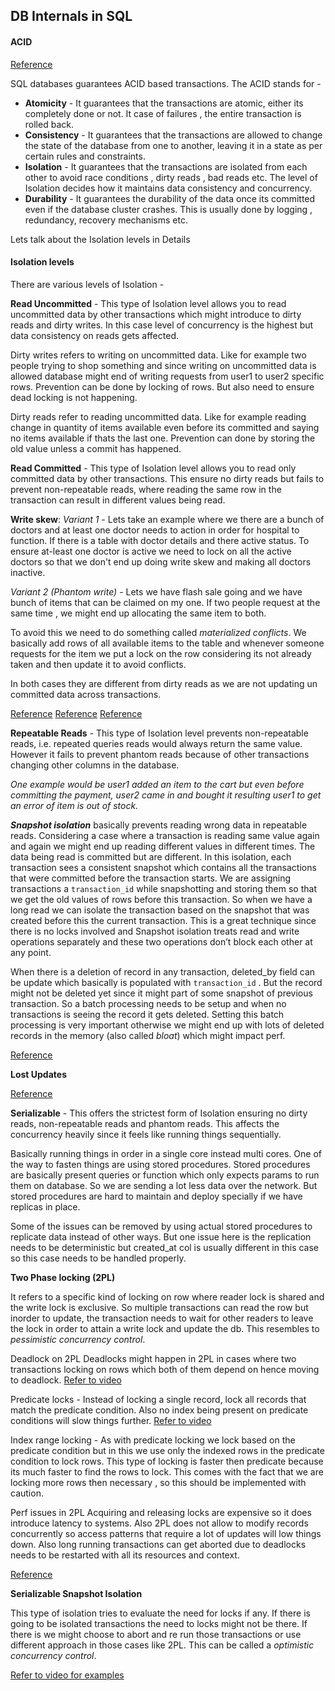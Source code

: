 ## DB Internals in SQL

#### ACID

[Reference](https://pratikpandey.substack.com/p/database-basics-series-understanding)

SQL databases guarantees ACID based transactions. The ACID stands for -
- **Atomicity** - It guarantees that the transactions are atomic, either its completely done or not. It case of failures , the entire transaction is rolled back.
- **Consistency** - It guarantees that the transactions are allowed to change the state of the database from one to another, leaving it in a state as per certain rules and constraints. 
- **Isolation** - It guarantees that the transactions are isolated from each other to avoid race conditions , dirty reads , bad reads etc. The level of Isolation decides how it maintains data consistency and concurrency. 
- **Durability** - It guarantees the durability of the data once its committed even if the database cluster crashes. This is usually done by logging , redundancy, recovery mechanisms etc.  

Lets talk about the Isolation levels in Details 
#### Isolation levels

There are various levels of Isolation -

**Read Uncommitted** - This type of Isolation level allows you to read uncommitted data by other transactions which might introduce to dirty reads and dirty writes. In this case level of concurrency is the highest but data consistency on reads gets affected. 

Dirty writes refers to writing on uncommitted data. Like for example two people trying to shop something and since writing on uncommitted data is allowed database might end of writing requests from user1 to user2 specific rows.
Prevention can be done by locking of rows. But also need to ensure dead locking is not happening.

Dirty reads refer to reading uncommitted data. Like for example reading change in quantity of items available even before its committed and saying no items available if thats the last one.
Prevention can done by storing the old value unless a commit has happened. 

**Read Committed** - This type of Isolation level allows you to read only committed data by other transactions. This ensure no dirty reads but fails to prevent non-repeatable reads, where reading the same row in the transaction can result in different values being read.

**Write skew**:
*Variant 1* - Lets take an example where we there are a bunch of doctors and at least one doctor needs to action in order for hospital to function. If there is a table with doctor details and there active status. 
To ensure at-least one doctor is active we need to lock on all the active doctors so that we don't end up doing write skew and making all doctors inactive.

*Variant 2 (Phantom write)* - Lets we have flash sale going and we have bunch of items that can be claimed on my one. If two people request at the same time , we might end up allocating the same item to both. 

To avoid this we need to do something called *materialized conflicts*. We basically add rows of all available items to the table and whenever someone requests for the item we put a lock on the row considering its not already taken and then update it to avoid conflicts. 

In both cases they are different from dirty reads as we are not updating un committed data across transactions.

[Reference](https://www.youtube.com/watch?v=eym48yrObhY&list=PLjTveVh7FakLdTmm42TMxbN8PvVn5g4KJ&index=10)
[Reference](https://www.youtube.com/watch?v=oS60pr8H1e0&list=PLjTveVh7FakLdTmm42TMxbN8PvVn5g4KJ&index=8)
[Reference](https://distributed-computing-musings.com/2022/02/transactions-write-skew-why-we-need-serialization/)

**Repeatable Reads** - This type of Isolation level prevents non-repeatable reads, i.e. repeated queries reads would always return the same value. However it fails to prevent phantom reads because of other transactions changing other columns in the database. 

*One example would be user1 added an item to the cart but even before committing the payment, user2 came in and bought it resulting user1 to get an error of item is out of stock.*

***Snapshot isolation*** basically prevents reading wrong data in repeatable reads. Considering a case where a transaction is reading same value again and again we might end up reading different values in different times. The data being read is committed but are different. 
In this isolation, each transaction sees a consistent snapshot which contains all the transactions that were committed before the transaction starts. We are assigning transactions a `transaction_id` while snapshotting and storing them so that we get the old values of rows before this transaction. So when we have a long read we can isolate the transaction based on the snapshot that was created before this the current transaction. 
This is a great technique since there is no locks involved and Snapshot isolation treats read and write operations separately and these two operations don’t block each other at any point.

When there is a deletion of record in any transaction, deleted_by field can be update which basically is populated with `transaction_id` . But the record might not be deleted yet since it might part of some snapshot of previous transaction. So a batch processing needs to be setup and when no transactions is seeing the record it gets deleted. Setting this batch processing is very important otherwise we might end up with lots of deleted records in the memory (also called *bloat*) which might impact perf.

[Reference](https://distributed-computing-musings.com/2022/02/transactions-snapshot-isolation/)

**Lost Updates**

[Reference](https://distributed-computing-musings.com/2022/02/transactions-tackling-lost-updates/)

**Serializable** - This offers the strictest form of Isolation ensuring no dirty reads, non-repeatable reads and phantom reads. This affects the concurrency heavily since it feels like running things sequentially. 

Basically running things in order in a single core instead multi cores. One of the way to fasten things are using stored procedures. Stored procedures are basically present queries or function which only expects params to run them on database. So we are sending a lot less data over the network. But stored procedures are hard to maintain and deploy specially if we have replicas in place.

Some of the issues can be removed by using actual stored procedures to replicate data instead of other ways. But one issue here is the replication needs to be deterministic but created_at col is usually different in this case so this case needs to be handled properly.

**Two Phase locking (2PL)**

It refers to a specific kind of locking on row where reader lock is shared and the write lock is exclusive. 
So multiple transactions can read the row but inorder to update, the transaction needs to wait for other readers to leave the lock in order to attain a write lock and update the db. This resembles to _pessimistic concurrency control_. 

Deadlock on 2PL 
Deadlocks might happen in 2PL in cases where two transactions locking on rows which both of them depend on hence moving to deadlock. [Refer to video](https://www.youtube.com/watch?v=gB7qazeSD3k&list=PLjTveVh7FakLdTmm42TMxbN8PvVn5g4KJ&index=12)

Predicate locks - Instead of locking a single record, lock all records that match the predicate condition. Also no index being present on predicate conditions will slow things further. 
[Refer to video](https://www.youtube.com/watch?v=gB7qazeSD3k&list=PLjTveVh7FakLdTmm42TMxbN8PvVn5g4KJ&index=12)

Index range locking - As with predicate locking we lock based on the predicate condition but in this we use only the indexed rows in the predicate condition to lock rows. This type of locking is faster then predicate because its much faster to find the rows to lock. This comes with the fact that we are locking more rows then necessary , so this should be implemented with caution.

Perf issues in 2PL
Acquiring and releasing locks are expensive so it does introduce latency to systems. Also 2PL does not allow to modify records concurrently so access patterns that require a lot of updates will low things down.
Also long running transactions can get aborted due to deadlocks needs to be restarted with all its resources and context.

[Reference](https://www.youtube.com/watch?v=gB7qazeSD3k&list=PLjTveVh7FakLdTmm42TMxbN8PvVn5g4KJ&index=12)

**Serializable Snapshot Isolation**

This type of isolation tries to evaluate the need for locks if any. If there is going to be isolated transactions the need to locks might not be there. If there is we might choose to abort and re run those transactions or use different approach in those cases like 2PL.  This can be called a _optimistic concurrency control_.

[Refer to video for examples](https://www.youtube.com/watch?v=4TAKYRzm_dA&list=PLjTveVh7FakLdTmm42TMxbN8PvVn5g4KJ&index=14)








